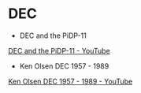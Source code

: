 # DEC

- DEC and the PiDP-11 

[DEC and the PiDP-11 - YouTube](https://www.youtube.com/watch?v=bQUeMyAMQwo)

- Ken Olsen DEC 1957 - 1989

[Ken Olsen DEC 1957 - 1989 - YouTube](https://www.youtube.com/watch?v=VEf2Xf7Urn8)